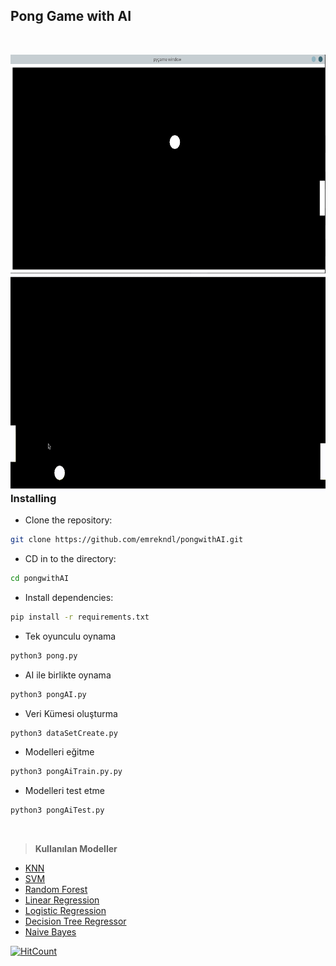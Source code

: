 ## Pong Game with AI
<br />
<p align="center">
<img src="images/screenShot0.png" align="left" height="350" width="650" >
<img src="images/pongAi.GIF" align="right" height="350" width="650" >
</p>

<br />
<br />
<br />
<br />
<br />
<br />
<br />
<br />
<br />
<br />
<br />
<br />
<br />
<br />
<!-- :) -->


### Installing


* Clone the repository:

```sh
git clone https://github.com/emrekndl/pongwithAI.git
```

* CD in to the directory:

```sh
cd pongwithAI
```

* Install dependencies:

```sh
pip install -r requirements.txt
```

* Tek oyunculu oynama
```sh
python3 pong.py
```
* AI ile birlikte oynama
```sh
python3 pongAI.py
```
* Veri Kümesi oluşturma
```sh
python3 dataSetCreate.py
```
* Modelleri eğitme
```sh
python3 pongAiTrain.py.py
```
* Modelleri test etme
```sh
python3 pongAiTest.py
```
<br />

> **Kullanılan Modeller**
- [KNN](https://scikit-learn.org/stable/modules/generated/sklearn.neighbors.KNeighborsRegressor.html#sklearn.neighbors.KNeighborsRegressor)
- [SVM](https://scikit-learn.org/stable/modules/generated/sklearn.svm.SVR.html)
- [Random Forest](https://scikit-learn.org/stable/modules/generated/sklearn.ensemble.RandomForestRegressor.html)
- [Linear Regression](https://scikit-learn.org/stable/modules/generated/sklearn.linear_model.LinearRegression.html)
- [Logistic Regression](https://scikit-learn.org/stable/modules/generated/sklearn.linear_model.LogisticRegression.html)
- [Decision Tree Regressor](https://scikit-learn.org/stable/modules/generated/sklearn.tree.DecisionTreeRegressor.html)
- [Naive Bayes](https://scikit-learn.org/stable/modules/generated/sklearn.naive_bayes.GaussianNB.html)

[![HitCount](http://hits.dwyl.com/emrekndl/opencvPython.svg)](http://hits.dwyl.com/emrekndl/opencvPython)
